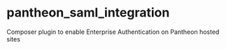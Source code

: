 # pantheon_saml_integration
Composer plugin to enable Enterprise Authentication on Pantheon hosted sites
